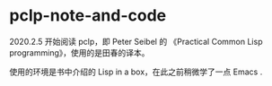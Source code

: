 # pclp-note-and-code
2020.2.5 开始阅读 pclp，即 Peter Seibel 的 《Practical Common Lisp programming》，使用的是田春的译本。

使用的环境是书中介绍的 Lisp in a box，在此之前稍微学了一点 Emacs .
